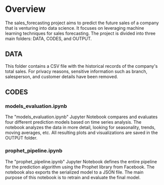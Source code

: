 # Overview
The sales_forecasting project aims to predict the future sales of a company that is venturing into data science. It focuses on leveraging machine learning techniques for sales forecasting. The project is divided into three main folders: DATA, CODES, and OUTPUT.

## DATA
This folder contains a CSV file with the historical records of the company's total sales. For privacy reasons, sensitive information such as branch, salesperson, and customer details have been removed.

## CODES
### models_evaluation.ipynb
The "models_evaluation.ipynb" Jupyter Notebook compares and evaluates four different prediction models based on time series analysis. The notebook analyzes the data in more detail, looking for seasonality, trends, moving averages, etc. All resulting plots and visualizations are saved in the OUTPUT folder.

### prophet_pipeline.ipynb
The "prophet_pipeline.ipynb" Jupyter Notebook defines the entire pipeline for the prediction algorithm using the Prophet library from Facebook. The notebook also exports the serialized model to a JSON file. The main purpose of this notebook is to retrain and evaluate the final model.
